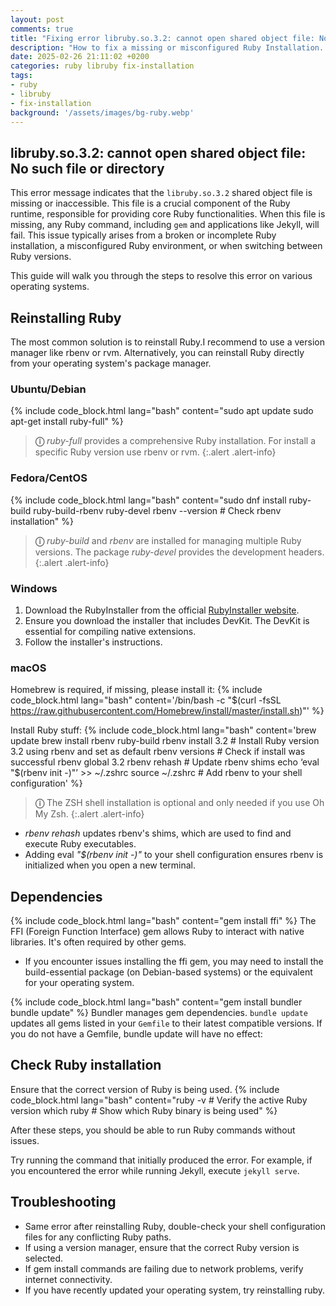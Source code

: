 ```yaml
---
layout: post
comments: true
title: "Fixing error libruby.so.3.2: cannot open shared object file: No such file or directory"
description: "How to fix a missing or misconfigured Ruby Installation.."
date: 2025-02-26 21:11:02 +0200
categories: ruby libruby fix-installation
tags:
- ruby
- libruby
- fix-installation 
background: '/assets/images/bg-ruby.webp'
---
```


## libruby.so.3.2: cannot open shared object file: No such file or directory

This error message indicates that the `libruby.so.3.2` shared object file is missing or inaccessible. This file is a crucial component of the Ruby runtime, responsible for providing core Ruby functionalities. When this file is missing, any Ruby command, including `gem` and applications like Jekyll, will fail. This issue typically arises from a broken or incomplete Ruby installation, a misconfigured Ruby environment, or when switching between Ruby versions.

This guide will walk you through the steps to resolve this error on various operating systems.

## Reinstalling Ruby

The most common solution is to reinstall Ruby.I recommend to use a version manager like rbenv or rvm. Alternatively, you can reinstall Ruby directly from your operating system's package manager.

### Ubuntu/Debian

{% include code_block.html lang="bash" content="sudo apt update
sudo apt-get install ruby-full" %}

> **&#9432;** *ruby-full* provides a comprehensive Ruby installation. For install a specific Ruby version use rbenv or rvm.
{:.alert .alert-info}

### Fedora/CentOS

{% include code_block.html lang="bash" content="sudo dnf install ruby-build ruby-build-rbenv ruby-devel
rbenv --version # Check rbenv installation" %}

> **&#9432;** *ruby-build* and *rbenv* are installed for managing multiple Ruby versions. The package *ruby-devel* provides the development headers.
{:.alert .alert-info}

### Windows

1. Download the RubyInstaller from the official [RubyInstaller website](https://rubyinstaller.org/downloads/).
2. Ensure you download the installer that includes DevKit. The DevKit is essential for compiling native extensions.
3. Follow the installer's instructions.

### macOS

Homebrew is required, if missing, please install it:
{% include code_block.html lang="bash" content='/bin/bash -c "$(curl -fsSL https://raw.githubusercontent.com/Homebrew/install/master/install.sh)"' %}

Install Ruby stuff:
{% include code_block.html lang="bash" content='brew update
brew install rbenv ruby-build
rbenv install 3.2 # Install Ruby version 3.2 using rbenv and set as default
rbenv versions # Check if install was successful
rbenv global 3.2
rbenv rehash # Update rbenv shims
echo &lsquo;eval &quot;$(rbenv init -)&quot;&rsquo; >> ~/.zshrc source ~/.zshrc # Add rbenv to your shell configuration' %}

> **&#9432;** The ZSH shell installation is optional and only needed if you use Oh My Zsh.
{:.alert .alert-info}

- *rbenv rehash* updates rbenv's shims, which are used to find and execute Ruby executables.
- Adding eval *"$(rbenv init -)"* to your shell configuration ensures rbenv is initialized when you open a new terminal.

## Dependencies

{% include code_block.html lang="bash" content="gem install ffi" %}
The FFI (Foreign Function Interface) gem allows Ruby to interact with native libraries. It's often required by other gems.

- If you encounter issues installing the ffi gem, you may need to install the build-essential package (on Debian-based systems) or the equivalent for your operating system.

{% include code_block.html lang="bash" content="gem install bundler
bundle update" %}
Bundler manages gem dependencies. `bundle update` updates all gems listed in your `Gemfile` to their latest compatible versions. If you do not have a Gemfile, bundle update will have no effect:

## Check Ruby installation

Ensure that the correct version of Ruby is being used.
{% include code_block.html lang="bash" content="ruby -v # Verify the active Ruby version
which ruby # Show which Ruby binary is being used" %}

After these steps, you should be able to run Ruby commands without issues.

Try running the command that initially produced the error. For example, if you encountered the error while running Jekyll, execute `jekyll serve`.

## Troubleshooting

- Same error after reinstalling Ruby, double-check your shell configuration files for any conflicting Ruby paths.
- If using a version manager, ensure that the correct Ruby version is selected.
- If gem install commands are failing due to network problems, verify internet connectivity.
- If you have recently updated your operating system, try reinstalling ruby.

